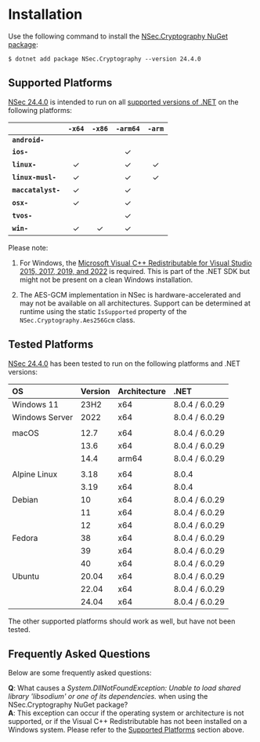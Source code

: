 # Installation

Use the following command to install the
[NSec.Cryptography NuGet package](https://www.nuget.org/packages/NSec.Cryptography/24.4.0):

    $ dotnet add package NSec.Cryptography --version 24.4.0


## Supported Platforms

[NSec 24.4.0](https://www.nuget.org/packages/NSec.Cryptography/24.4.0)
is intended to run on all
[supported versions of .NET](https://dotnet.microsoft.com/en-us/platform/support/policy/dotnet-core)
on the following platforms:

|                       | `-x64`   | `-x86`   | `-arm64` | `-arm`   |
|:----------------------|:--------:|:--------:|:--------:|:--------:|
| **`android-`**        |          |          |          |          |
| **`ios-`**            |          |          | &check;  |          |
| **`linux-`**          | &check;  |          | &check;  | &check;  |
| **`linux-musl-`**     | &check;  |          | &check;  | &check;  |
| **`maccatalyst-`**    | &check;  |          | &check;  |          |
| **`osx-`**            | &check;  |          | &check;  |          |
| **`tvos-`**           |          |          | &check;  |          |
| **`win-`**            | &check;  | &check;  | &check;  |          |


Please note:

1. For Windows, the
   [Microsoft Visual C++ Redistributable for Visual Studio 2015, 2017, 2019, and 2022](https://learn.microsoft.com/en-US/cpp/windows/latest-supported-vc-redist)
   is required. This is part of the .NET SDK but might not be present on a
   clean Windows installation.

2. The AES-GCM implementation in NSec is hardware-accelerated and may not be
   available on all architectures. Support can be determined at runtime using
   the static `IsSupported` property of the `NSec.Cryptography.Aes256Gcm` class.


## Tested Platforms

[NSec 24.4.0](https://www.nuget.org/packages/NSec.Cryptography/24.4.0)
has been tested to run on the following platforms and .NET versions:

| OS                   | Version  | Architecture  | .NET           |
|:-------------------- |:-------- |:------------- |:-------------- |
| Windows 11           | 23H2     | x64           | 8.0.4 / 6.0.29 |
| Windows Server       | 2022     | x64           | 8.0.4 / 6.0.29 |
|                      |          |               |                |
| macOS                | 12.7     | x64           | 8.0.4 / 6.0.29 |
|                      | 13.6     | x64           | 8.0.4 / 6.0.29 |
|                      | 14.4     | arm64         | 8.0.4 / 6.0.29 |
|                      |          |               |                |
| Alpine Linux         | 3.18     | x64           | 8.0.4          |
|                      | 3.19     | x64           | 8.0.4          |
| Debian               | 10       | x64           | 8.0.4 / 6.0.29 |
|                      | 11       | x64           | 8.0.4 / 6.0.29 |
|                      | 12       | x64           | 8.0.4 / 6.0.29 |
| Fedora               | 38       | x64           | 8.0.4 / 6.0.29 |
|                      | 39       | x64           | 8.0.4 / 6.0.29 |
|                      | 40       | x64           | 8.0.4 / 6.0.29 |
| Ubuntu               | 20.04    | x64           | 8.0.4 / 6.0.29 |
|                      | 22.04    | x64           | 8.0.4 / 6.0.29 |
|                      | 24.04    | x64           | 8.0.4 / 6.0.29 |

The other supported platforms should work as well, but have not been tested.


## Frequently Asked Questions

Below are some frequently asked questions:

**Q**: What causes a *System.DllNotFoundException: Unable to load shared
library 'libsodium' or one of its dependencies.* when using the
NSec.Cryptography NuGet package?  
**A**: This exception can occur if the operating system or architecture is not
supported, or if the Visual C++ Redistributable has not been installed on a
Windows system. Please refer to the [Supported Platforms](#supported-platforms)
section above.

